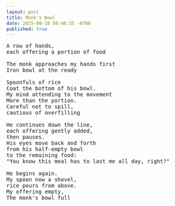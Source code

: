 ```yaml
---
layout: post
title: Monk's Bowl
date: 2025-08-18 08:46:35 -0700
published: true
---
```

<pre class="poem">
A row of hands,
each offering a portion of food

The monk approaches my hands first
Iron bowl at the ready

Spoonfuls of rice
Coat the bottom of his bowl.
My mind attending to the movement
More than the portion.
Careful not to spill,
cautious of overfilling

He continues down the line,
each offering gently added,
then pauses.
His eyes move back and forth
from his half-empty bowl
to the remaining food:
"You know this meal has to last me all day, right?"

He begins again.
My spoon now a shovel,
rice pours from above.
My offering empty,
The monk's bowl full
</pre>
